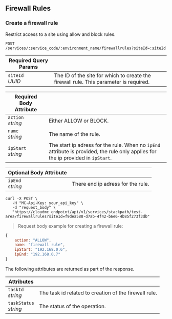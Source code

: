 ## Firewall Rules

### Create a firewall rule

Restrict access to a site using allow and block rules.

<code>POST /services/<a href="#administration-service-connections">:service_code</a>/<a href="#administration-environments">:environment_name</a>/firewallrules?siteId=<a href="#stackpath-sites">:siteId</a></code>

Required Query Params | &nbsp;
---- | -----------
`siteId`<br/>*UUID* | The ID of the site for which to create the firewall rule. This parameter is required.

Required Body Attribute | &nbsp;
------------------------| -----------
`action`<br/>*string* | Either ALLOW or BLOCK.
`name`<br/>*string* | The name of the rule.
`ipStart`<br/>*string* | The start ip adress for the rule. When no `ipEnd` attribute is provided, the rule only applies for the ip provided in `ipStart`.

Optional Body Attribute | &nbsp;
----------------------- | -----------
`ipEnd`<br/>*string* | There end ip adress for the rule.


```shell
curl -X POST \
   -H "MC-Api-Key: your_api_key" \
   -d "request_body" \
   "https://cloudmc_endpoint/api/v1/services/stackpath/test-area/firewallrules?siteId=f9dea588-d7ab-4f42-b6e6-4b85f273f3db"
```
> Request body example for creating a firewall rule:

```js
{
    action: "ALLOW",
    name: "firewall rule",
    ipStart: "192.168.0.6",
    ipEnd: "192.168.0.7"
}
```

The following attributes are returned as part of the response.

Attributes | &nbsp;
------- | -----------
`taskId` <br/>*string* | The task id related to creation of the firewall rule.
`taskStatus` <br/>*string* | The status of the operation.
